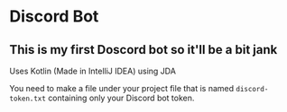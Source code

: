 # Discord Bot
## This is my first Doscord bot so it'll be a bit jank

Uses Kotlin (Made in IntelliJ IDEA) using JDA

You need to make a file under your project file that is named `discord-token.txt` containing only your Discord bot token.
